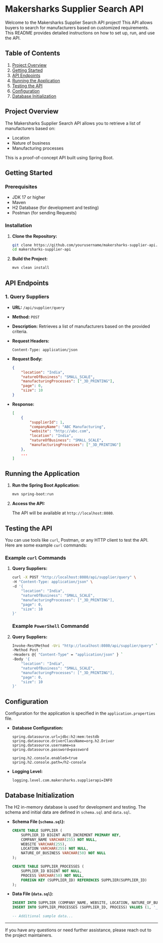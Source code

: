 # Makersharks Supplier Search API

Welcome to the Makersharks Supplier Search API project! This API allows buyers to search for manufacturers based on customized requirements. This README provides detailed instructions on how to set up, run, and use the API.

## Table of Contents
1. [Project Overview](#project-overview)
2. [Getting Started](#getting-started)
3. [API Endpoints](#api-endpoints)
4. [Running the Application](#running-the-application)
5. [Testing the API](#testing-the-api)
6. [Configuration](#configuration)
7. [Database Initialization](#database-initialization)

## Project Overview

The Makersharks Supplier Search API allows you to retrieve a list of manufacturers based on:
- Location
- Nature of business
- Manufacturing processes

This is a proof-of-concept API built using Spring Boot.

## Getting Started

### Prerequisites

- JDK 17 or higher
- Maven
- H2 Database (for development and testing)
- Postman (for sending Requests)

### Installation

1. **Clone the Repository:**

    ```bash
    git clone https://github.com/yourusername/makersharks-supplier-api.git
    cd makersharks-supplier-api
    ```

2. **Build the Project:**

    ```bash
    mvn clean install
    ```

## API Endpoints

### 1. Query Suppliers

- **URL:** `/api/supplier/query`
- **Method:** `POST`
- **Description:** Retrieves a list of manufacturers based on the provided criteria.
- **Request Headers:**

    ```http
    Content-Type: application/json
    ```

- **Request Body:**

    ```json
    {
        "location": "India",
        "natureOfBusiness": "SMALL_SCALE",
        "manufacturingProcesses": ["_3D_PRINTING"],
        "page": 0,
        "size": 10
    }
    ```

- **Response:**

    ```json
    [
        {
            "supplierId": 1,
            "companyName": "ABC Manufacturing",
            "website": "http://abc.com",
            "location": "India",
            "natureOfBusiness": "SMALL_SCALE",
            "manufacturingProcesses": ["_3D_PRINTING"]
        },
        ...
    ]
    ```

## Running the Application

1. **Run the Spring Boot Application:**

    ```bash
    mvn spring-boot:run
    ```

2. **Access the API:**

    The API will be available at `http://localhost:8080`.

## Testing the API

You can use tools like `curl`, Postman, or any HTTP client to test the API. Here are some example `curl` commands:

### Example `curl` Commands

1. **Query Suppliers:**

    ```bash
    curl -X POST "http://localhost:8080/api/supplier/query" \
    -H "Content-Type: application/json" \
    -d '{
        "location": "India",
        "natureOfBusiness": "SMALL_SCALE",
        "manufacturingProcesses": ["_3D_PRINTING"],
        "page": 0,
        "size": 10
    }'
    ```
    ### Example `PowerShell` Commandd

2. **Query Suppliers:**

    ```bash
    Invoke-RestMethod -Uri "http://localhost:8080/api/supplier/query" `
    -Method Post `
    -Headers @{ "Content-Type" = "application/json" } `
    -Body '{
        "location": "India",
        "natureOfBusiness": "SMALL_SCALE",
        "manufacturingProcesses": ["_3D_PRINTING"],
        "page": 0,
        "size": 10
    }'
    ```

## Configuration

Configuration for the application is specified in the `application.properties` file.

- **Database Configuration:**

    ```properties
    spring.datasource.url=jdbc:h2:mem:testdb
    spring.datasource.driverClassName=org.h2.Driver
    spring.datasource.username=sa
    spring.datasource.password=password

    spring.h2.console.enabled=true
    spring.h2.console.path=/h2-console
    ```

- **Logging Level:**

    ```properties
    logging.level.com.makersharks.supplierapi=INFO
    ```

## Database Initialization

The H2 in-memory database is used for development and testing. The schema and initial data are defined in `schema.sql` and `data.sql`.

- **Schema File (`schema.sql`):**

    ```sql
    CREATE TABLE SUPPLIER (
        SUPPLIER_ID BIGINT AUTO_INCREMENT PRIMARY KEY,
        COMPANY_NAME VARCHAR(255) NOT NULL,
        WEBSITE VARCHAR(255),
        LOCATION VARCHAR(255) NOT NULL,
        NATURE_OF_BUSINESS VARCHAR(50) NOT NULL
    );

    CREATE TABLE SUPPLIER_PROCESSES (
        SUPPLIER_ID BIGINT NOT NULL,
        PROCESS VARCHAR(50) NOT NULL,
        FOREIGN KEY (SUPPLIER_ID) REFERENCES SUPPLIER(SUPPLIER_ID)
    );
    ```

- **Data File (`data.sql`):**

    ```sql
    INSERT INTO SUPPLIER (COMPANY_NAME, WEBSITE, LOCATION, NATURE_OF_BUSINESS) VALUES ('ABC Manufacturing', 'http://abc.com', 'India', 'SMALL_SCALE');
    INSERT INTO SUPPLIER_PROCESSES (SUPPLIER_ID, PROCESS) VALUES (1, '_3D_PRINTING');

    -- Additional sample data...
    ```


---

If you have any questions or need further assistance, please reach out to the project maintainers.
